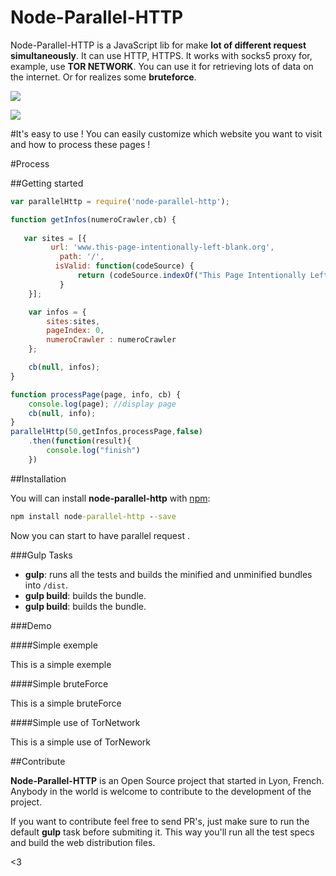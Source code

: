 Node-Parallel-HTTP
==================
Node-Parallel-HTTP is a JavaScript lib for make  **lot of different request simultaneously**. It can use HTTP, HTTPS. It works with socks5 proxy for, example, use **TOR NETWORK**.  You can use it for retrieving lots of data on the internet. Or for realizes some **bruteforce**.

![](http://zupimages.net/up/16/12/xb0a.gif)


![](http://zupimages.net/up/16/12/u3qv.gif)

#It's easy to use !
You can easily customize which website you want to visit and how to process these pages !

#Process

##Getting started
```javascript
var parallelHttp = require('node-parallel-http');

function getInfos(numeroCrawler,cb) {
   
   var sites = [{        
         url: 'www.this-page-intentionally-left-blank.org',        
           path: '/',        
          isValid: function(codeSource) {       
               return (codeSource.indexOf("This Page Intentionally Left Blank") >=0);      
           }     
    }];

    var infos = {
        sites:sites,
        pageIndex: 0,
        numeroCrawler : numeroCrawler
    };

    cb(null, infos);
}

function processPage(page, info, cb) {
    console.log(page); //display page
    cb(null, info);
}
parallelHttp(50,getInfos,processPage,false)
    .then(function(result){
        console.log("finish")
    })
```


##Installation

You will can install **node-parallel-http** with [npm](https://www.npmjs.com/package/node-parallel-http):

```cmd
npm install node-parallel-http --save
```

Now you can start to have parallel request .

###Gulp Tasks

- **gulp**:  runs all the tests and builds the minified and unminified bundles into `/dist`.
- **gulp build**:  builds the bundle.
- **gulp build**:  builds the bundle.

###Demo

####Simple exemple

This is a simple exemple

####Simple bruteForce

This is a simple bruteForce

####Simple use of TorNetwork

This is a simple use of TorNework


##Contribute

**Node-Parallel-HTTP** is an Open Source project that started in Lyon, French. Anybody in the world is welcome to contribute to the development of the project.

If you want to contribute feel free to send PR's, just make sure to run the default **gulp** task before submiting it. This way you'll run all the test specs and build the web distribution files.

<3


